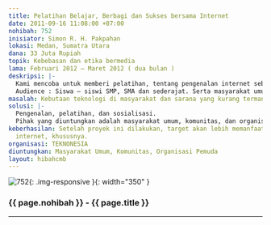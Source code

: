 ```yaml
---
title: Pelatihan Belajar, Berbagi dan Sukses bersama Internet
date: 2011-09-16 11:08:00 +07:00
nohibah: 752
inisiator: Simon R. H. Pakpahan
lokasi: Medan, Sumatra Utara
dana: 33 Juta Rupiah
topik: Kebebasan dan etika bermedia
lama: Februari 2012 – Maret 2012 ( dua bulan )
deskripsi: |-
  Kami mencoba untuk memberi pelatihan, tentang pengenalan internet sebagai media belajar, berbagi dan sukses. Antara lain di isi dengan kegiatan seminar atau workshop gratis.
  Audience : Siswa – siswi SMP, SMA dan sederajat. Serta masyarakat umum.
masalah: Kebutaan teknologi di masyarakat dan sarana yang kurang termanfaatkan.
solusi: |-
  Pengenalan, pelatihan, dan sosialisasi.
  Pihak yang diuntungkan adalah masyarakat umum, komunitas, dan organisasi pemuda.
keberhasilan: Setelah proyek ini dilakukan, target akan lebih memanfaatkan sarana
  internet, khususnya.
organisasi: TEKNONESIA
diuntungkan: Masyarakat Umum, Komunitas, Organisasi Pemuda
layout: hibahcmb
---
```


![752](/static/img/hibahcmb/752.png){: .img-responsive }{: width="350" }

### {{ page.nohibah }} - {{ page.title }}

---

